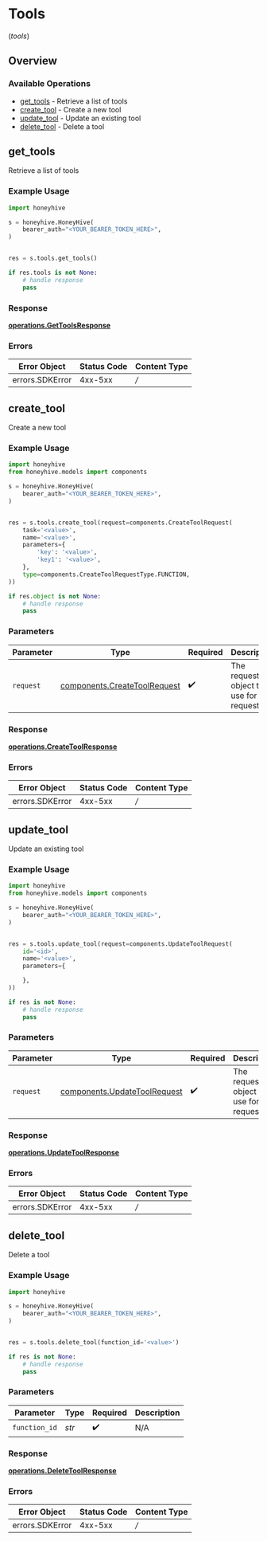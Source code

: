 # Tools
(*tools*)

## Overview

### Available Operations

* [get_tools](#get_tools) - Retrieve a list of tools
* [create_tool](#create_tool) - Create a new tool
* [update_tool](#update_tool) - Update an existing tool
* [delete_tool](#delete_tool) - Delete a tool

## get_tools

Retrieve a list of tools

### Example Usage

```python
import honeyhive

s = honeyhive.HoneyHive(
    bearer_auth="<YOUR_BEARER_TOKEN_HERE>",
)


res = s.tools.get_tools()

if res.tools is not None:
    # handle response
    pass

```

### Response

**[operations.GetToolsResponse](../../models/operations/gettoolsresponse.md)**

### Errors

| Error Object    | Status Code     | Content Type    |
| --------------- | --------------- | --------------- |
| errors.SDKError | 4xx-5xx         | */*             |


## create_tool

Create a new tool

### Example Usage

```python
import honeyhive
from honeyhive.models import components

s = honeyhive.HoneyHive(
    bearer_auth="<YOUR_BEARER_TOKEN_HERE>",
)


res = s.tools.create_tool(request=components.CreateToolRequest(
    task='<value>',
    name='<value>',
    parameters={
        'key': '<value>',
        'key1': '<value>',
    },
    type=components.CreateToolRequestType.FUNCTION,
))

if res.object is not None:
    # handle response
    pass

```

### Parameters

| Parameter                                                                    | Type                                                                         | Required                                                                     | Description                                                                  |
| ---------------------------------------------------------------------------- | ---------------------------------------------------------------------------- | ---------------------------------------------------------------------------- | ---------------------------------------------------------------------------- |
| `request`                                                                    | [components.CreateToolRequest](../../models/components/createtoolrequest.md) | :heavy_check_mark:                                                           | The request object to use for the request.                                   |

### Response

**[operations.CreateToolResponse](../../models/operations/createtoolresponse.md)**

### Errors

| Error Object    | Status Code     | Content Type    |
| --------------- | --------------- | --------------- |
| errors.SDKError | 4xx-5xx         | */*             |


## update_tool

Update an existing tool

### Example Usage

```python
import honeyhive
from honeyhive.models import components

s = honeyhive.HoneyHive(
    bearer_auth="<YOUR_BEARER_TOKEN_HERE>",
)


res = s.tools.update_tool(request=components.UpdateToolRequest(
    id='<id>',
    name='<value>',
    parameters={

    },
))

if res is not None:
    # handle response
    pass

```

### Parameters

| Parameter                                                                    | Type                                                                         | Required                                                                     | Description                                                                  |
| ---------------------------------------------------------------------------- | ---------------------------------------------------------------------------- | ---------------------------------------------------------------------------- | ---------------------------------------------------------------------------- |
| `request`                                                                    | [components.UpdateToolRequest](../../models/components/updatetoolrequest.md) | :heavy_check_mark:                                                           | The request object to use for the request.                                   |

### Response

**[operations.UpdateToolResponse](../../models/operations/updatetoolresponse.md)**

### Errors

| Error Object    | Status Code     | Content Type    |
| --------------- | --------------- | --------------- |
| errors.SDKError | 4xx-5xx         | */*             |


## delete_tool

Delete a tool

### Example Usage

```python
import honeyhive

s = honeyhive.HoneyHive(
    bearer_auth="<YOUR_BEARER_TOKEN_HERE>",
)


res = s.tools.delete_tool(function_id='<value>')

if res is not None:
    # handle response
    pass

```

### Parameters

| Parameter          | Type               | Required           | Description        |
| ------------------ | ------------------ | ------------------ | ------------------ |
| `function_id`      | *str*              | :heavy_check_mark: | N/A                |

### Response

**[operations.DeleteToolResponse](../../models/operations/deletetoolresponse.md)**

### Errors

| Error Object    | Status Code     | Content Type    |
| --------------- | --------------- | --------------- |
| errors.SDKError | 4xx-5xx         | */*             |
